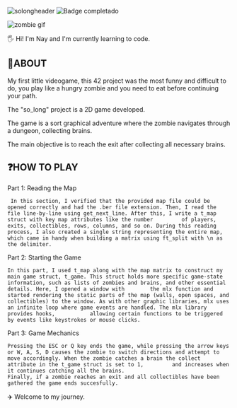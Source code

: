 ![solongheader](https://github.com/user-attachments/assets/e4c71f73-2532-474c-818b-fe018a98c1ab)
![Badge completado](https://img.shields.io/badge/STATUS-%20completed-green)

![zombie gif](https://i.pinimg.com/originals/5d/c0/b0/5dc0b09e4922c6862500eb4c1992e72e.gif)

🖐️ Hi! I'm Nay and I'm currently learning to code.

<h2>🚀ABOUT</h2>
 My first little videogame, this 42 project was the most funny and difficult to do, you play like a hungry zombie and you need to eat before continuing your path.

The "so_long" project is a 2D game developed.

The game is a sort graphical adventure where the zombie navigates through a dungeon, collecting brains. 

The main objective is to reach the exit after collecting all necessary brains.

<h2>❓HOW TO PLAY</h2>

Part 1: Reading the Map
     
     In this section, I verified that the provided map file could be opened correctly and had the .ber file extension. Then, I read the file line-by-line using get_next_line. After this, I write a t_map struct with key map attributes like the number         of players, exits, collectibles, rows, columns, and so on. During this reading process, I also created a single string representing the entire map, which came in handy when building a matrix using ft_split with \n as the delimiter.

Part 2: Starting the Game

    In this part, I used t_map along with the map matrix to construct my main game struct, t_game. This struct holds more specific game-state information, such as lists of zombies and brains, and other essential details. Here, I opened a window with        the mlx function and started rendering the static parts of the map (walls, open spaces, and collectibles) to the window. As with other graphic libraries, mlx uses an infinite loop where game events are handled. The mlx library provides hooks,           allowing certain functions to be triggered by events like keystrokes or mouse clicks.

Part 3: Game Mechanics

    Pressing the ESC or Q key ends the game, while pressing the arrow keys or W, A, S, D causes the zombie to switch directions and attempt to move accordingly. When the zombie catches a brain the collect attribute in the t_game struct is set to 1,         and increases when it continues catching all the brains.
    Finally, if a zombie reaches an exit and all collectibles have been gathered the game ends succesfully.

✈️ Welcome to my journey.

